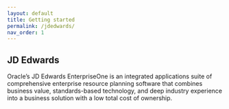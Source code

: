 ```yaml
---
layout: default
title: Getting started
permalink: /jdedwards/
nav_order: 1
---
```


## JD Edwards
Oracle’s JD Edwards EnterpriseOne is an integrated applications suite of comprehensive enterprise resource planning software that combines business value, standards-based technology, and deep industry experience into a business solution with a low total cost of ownership.

